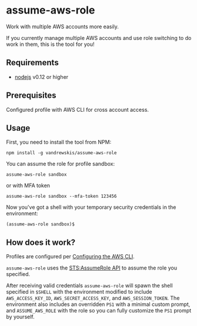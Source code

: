 # assume-aws-role

Work with multiple AWS accounts more easily.

If you currently manage multiple AWS accounts and use role switching to do work in them, this is the tool for you!

## Requirements

* [nodejs](https://nodejs.org/download/) v0.12 or higher

## Prerequisites

Configured profile with AWS CLI for cross account access.

## Usage

First, you need to install the tool from NPM:

`npm install -g vandrewskis/assume-aws-role`

You can assume the role for profile sandbox:

`assume-aws-role sandbox`

or with MFA token

`assume-aws-role sandbox --mfa-token 123456`

Now you've got a shell with your temporary security credentials in the environment:

`(assume-aws-role sandbox)$ `

## How does it work?

Profiles are configured per [Configuring the AWS CLI](http://docs.aws.amazon.com/cli/latest/userguide/cli-chap-getting-started.html).

`assume-aws-role` uses the [STS:AssumeRole API](http://docs.aws.amazon.com/STS/latest/APIReference/API_AssumeRole.html) to assume the role you specified.

After receiving valid credentials `assume-aws-role` will spawn the shell specified in `$SHELL` with the environment modified to include `AWS_ACCESS_KEY_ID`, `AWS_SECRET_ACCESS_KEY`, and `AWS_SESSION_TOKEN`. The environment also includes an overridden `PS1` with a minimal custom prompt, and `ASSUME_AWS_ROLE` with the role so you can fully customize the `PS1` prompt by yourself.
